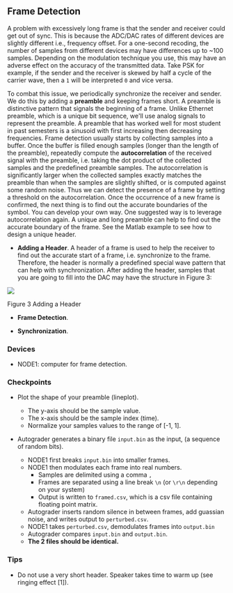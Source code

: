 ## Frame Detection

A problem with excessively long frame is that the sender and receiver could get out of sync. This is because the ADC/DAC rates of different devices are slightly different i.e., frequency offset. For a one-second recoding, the number of samples from different devices may have differences up to ~100 samples. Depending on the modulation technique you use, this may have an adverse effect on the accuracy of the transmitted data. Take PSK for example, if the sender and the receiver is skewed by half a cycle of the carrier wave, then a `1` will be interpreted `0` and vice versa.

To combat this issue, we periodically synchronize the receiver and sender. We do this by adding a **preamble** and keeping frames short. A preamble is distinctive pattern that signals the beginning of a frame. Unlike Ethernet preamble, which is a unique bit sequence, we'll use analog signals to represent the preamble. A preamble that has worked well for most student in past semesters is a sinusoid with first increasing then decreasing frequencies. Frame detection usually starts by collecting samples into a buffer. Once the buffer is filled enough samples (longer than the length of the preamble), repeatedly compute the **autocorrelation** of the received signal with the preamble, i.e. taking the dot product of the collected samples and the predefined preamble samples. The autocorrelation is significantly larger when the collected samples exactly matches the preamble than when the samples are slightly shifted, or is computed against some random noise. Thus we can detect the presence of a frame by setting a threshold on the autocorrelation. Once the occurrence of a new frame is confirmed, the next thing is to find out the accurate boundaries of the symbol. You can develop your own way. One suggested way is to leverage autocorrelation again. A unique and long preamble can help to find out the accurate boundary of the frame. See the Matlab example to see how to design a unique header.


- **Adding a Header**. A header of a frame is used to help the receiver to find out the accurate start of a frame, i.e. synchronize to the frame. Therefore, the header is normally a predefined special wave pattern that can help with synchronization. After adding the header, samples that you are going to fill into the DAC may have the structure in Figure 3:

![](RackMultipart20220302-4-iik7fu_html_ab6f260d556ba0b9.png)

Figure 3 Adding a Header

- **Frame Detection**.

- **Synchronization**.

### Devices
- NODE1: computer for frame detection.

### Checkpoints
- Plot the shape of your preamble (lineplot).
    - The y-axis should be the sample value.
    - The x-axis should be the sample index (time).
    - Normalize your samples values to the range of [-1, 1].

- Autograder generates a binary file `input.bin` as the input, (a sequence of random bits).
    - NODE1 first breaks `input.bin` into smaller frames.
    - NODE1 then modulates each frame into real numbers.
        - Samples are delimited using a comma `,`
        - Frames are separated using a line break `\n` (or `\r\n` depending on your system)
        - Output is written to `framed.csv`, which is a csv file containing floating point matrix.
    - Autograder inserts random silence in between frames, add guassian noise, and writes output to `perturbed.csv`.
    - NODE1 takes `perturbed.csv`, demodulates frames into `output.bin`
    - Autograder compares `input.bin` and `output.bin`.
    - **The 2 files should be identical.**

### Tips
- Do not use a very short header. Speaker takes time to warm up (see ringing effect [1]).
